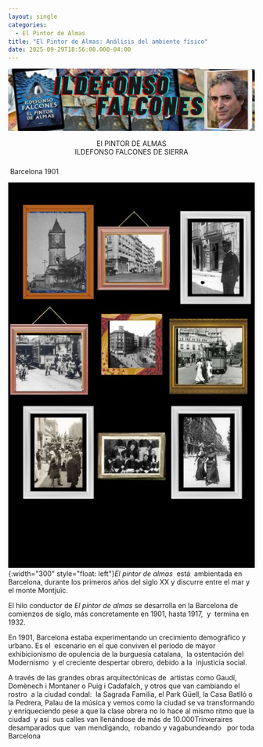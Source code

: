 ```yaml
---
layout: single
categories:
  - El Pintor de Almas
title: "El Pintor de Almas: Análisis del ambiente físico"
date: 2025-09-29T18:56:00.000-04:00
---
```

![](/assets/img/banner-el-pintor-de-almas.png)

<center>El PINTOR DE ALMAS</center> 
<center>ILDEFONSO FALCONES DE SIERRA</center>





### 


 Barcelona 1901




![](/assets/img/barcelona-1901.jpg){:width="300" style="float: left"}*El pintor de almas*  está  ambientada en Barcelona, durante los primeros años del siglo XX y discurre entre el mar y el monte Montjuïc.


El hilo conductor de *El pintor de almas* se desarrolla en la Barcelona de comienzos de siglo, más concretamente en 1901, hasta 1917,  y  termina en  1932. 

En 1901, Barcelona estaba experimentando un crecimiento demográfico y urbano. Es el  escenario en el que conviven el periodo de mayor exhibicionismo de opulencia de la burguesía catalana,  la ostentación del Modernismo  y el creciente despertar obrero, debido a la  injusticia social. 

A través de las grandes obras arquitectónicas de  artistas como Gaudí, Domènech i Montaner o Puig i Cadafalch, y otros que van cambiando el rostro  a la ciudad condal:  la Sagrada Familia, el Park Güell, la Casa Batlló o la Pedrera, Palau de la música y vemos como la ciudad se va transformando y enriqueciendo pese a que la clase obrera no lo hace al mismo ritmo que la ciudad  y así  sus calles van llenándose de más de 10.000Trinxeraires desamparados que  van mendigando,  robando y vagabundeando   por toda Barcelona
